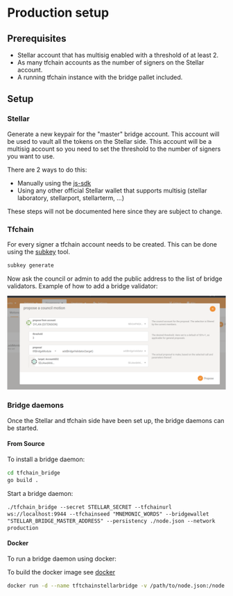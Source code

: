 # Production setup

## Prerequisites

- Stellar account that has multisig enabled with a threshold of at least 2.
- As many tfchain accounts as the number of signers on the Stellar account.
- A running tfchain instance with the bridge pallet included.

## Setup

### Stellar

Generate a new keypair for the "master" bridge account. This account will be used to vault all the tokens on the Stellar side. This account will be a multisig account so you need to set the threshold to the number of signers you want to use.

There are 2 ways to do this:

- Manually using the [js-sdk](https://github.com/threefoldtech/js-sdk)
- Using any other official Stellar wallet that supports multisig (stellar laboratory, stellarport, stellarterm, ...)

These steps will not be documented here since they are subject to change.

### Tfchain

For every signer a tfchain account needs to be created. This can be done using the [subkey](https://docs.substrate.io/reference/command-line-tools/subkey/) tool.


```bash
subkey generate
```

Now ask the council or admin to add the public address to the list of bridge validators. Example of how to add a bridge validator:

![add_validator](./assets/add_validator.png)

### Bridge daemons

Once the Stellar and tfchain side have been set up, the bridge daemons can be started.

#### From Source

To install a bridge daemon:

```bash
cd tfchain_bridge
go build .
```

Start a bridge daemon:

```
./tfchain_bridge --secret STELLAR_SECRET --tfchainurl ws://localhost:9944 --tfchainseed "MNEMONIC_WORDS" --bridgewallet "STELLAR_BRIDGE_MASTER_ADDRESS" --persistency ./node.json --network production
```

#### Docker

To run a bridge daemon using docker:

To build the docker image see [docker](./docs/docker.md)


```bash
docker run -d --name tftchainstellarbridge -v /path/to/node.json:/node.json tfchain-bridge --secret STELLAR_SECRET --tfchainurl ws://localhost:9944 --tfchainseed "MNEMONIC_WORDS" --bridgewallet "STELLAR_BRIDGE_MASTER_ADDRESS" --persistency ./node.json --network production
```

